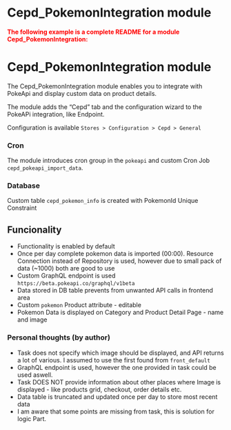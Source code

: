 # Cepd_PokemonIntegration module

<font color='red'>**The following example is a complete README for a module Cepd_PokemonIntegration:** </font>
# Cepd_PokemonIntegration module
The Cepd_PokemonIntegration module enables you to integrate with PokeApi and display custom data on product details.

The module adds the “Cepd” tab and the configuration wizard to the PokeAPi integration, like Endpoint.

Configuration is available `Stores > Configuration > Cepd > General`
### Cron

The module introduces cron group in the `pokeapi` and custom Cron Job `cepd_pokeapi_import_data`.

### Database

Custom table `cepd_pokemon_info` is created with PokemonId Unique Constraint

## Funcionality

- Functionality is enabled by default
- Once per day complete pokemon data is imported (00:00). Resource Connection instead of Repository is used, however due to small pack of data (~1000) both are good to use
- Custom GraphQL endpoint is used `https://beta.pokeapi.co/graphql/v1beta`
- Data stored in DB table prevents from unwanted API calls in frontend area
- Custom `pokemon` Product attribute - editable
- Pokemon Data is displayed on Category and Product Detail Page - name and image


### Personal thoughts (by author)
- Task does not specify which image should be displayed, and API returns a lot of various. I assumed to use the first found from `front_default`
- GraphQL endpoint is used, however the one provided in task could be used aswell.
- Task DOES NOT provide information about other places where Image is displayed - like products grid, checkout, order details etc.
- Data table is truncated and updated once per day to store most recent data
- I am aware that some points are missing from task, this is solution for logic Part.
